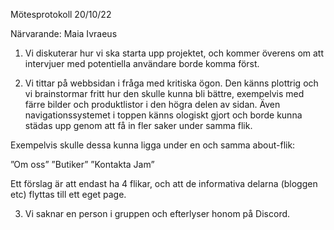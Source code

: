 Mötesprotokoll 20/10/22

Närvarande:
Maia Ivraeus


1. Vi diskuterar hur vi ska starta upp projektet, och kommer överens om att intervjuer med potentiella användare borde komma först.

2. Vi tittar på webbsidan i fråga med kritiska ögon. Den känns plottrig och vi brainstormar fritt hur den skulle kunna bli bättre, 
exempelvis med färre bilder och produktlistor i den högra delen av sidan. Även navigationssystemet i toppen känns ologiskt gjort 
och borde kunna städas upp genom att få in fler saker under samma flik.

Exempelvis skulle dessa kunna ligga under en och samma about-flik:

”Om oss” 
”Butiker” 
”Kontakta Jam” 

Ett förslag är att endast ha 4 flikar, och att de informativa delarna (bloggen etc) flyttas till ett eget page.

3. Vi saknar en person i gruppen och efterlyser honom på Discord.
